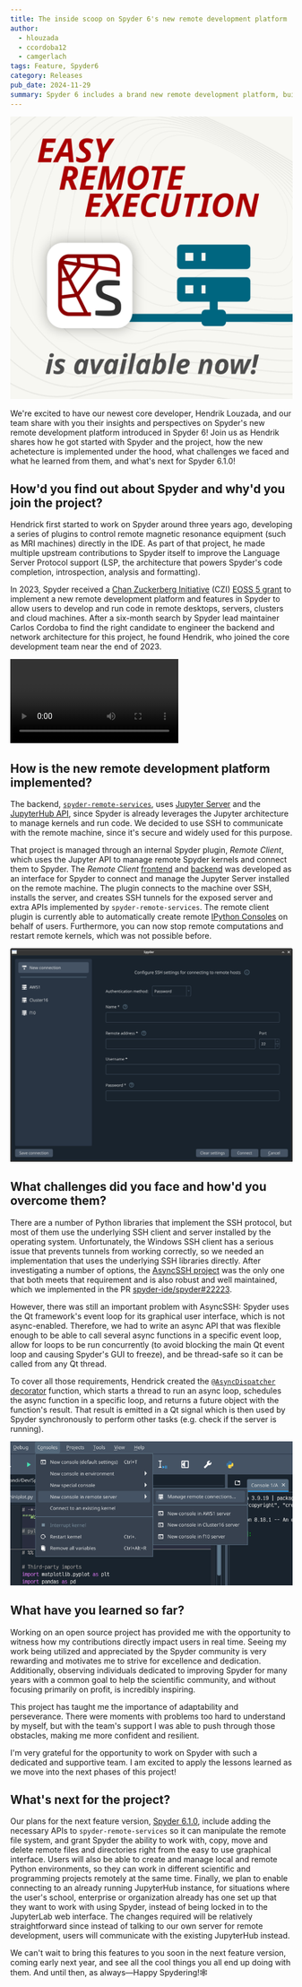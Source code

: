 ```yaml
---
title: The inside scoop on Spyder 6's new remote development platform
author:
  - hlouzada
  - ccordoba12
  - camgerlach
tags: Feature, Spyder6
category: Releases
pub_date: 2024-11-29
summary: Spyder 6 includes a brand new remote development platform, building the foundations for enabling Spyder to easily leverage the power and data of remote desktops, servers, clusters and the cloud from anywhere! Hendrik Louzada, the lead developer behind this new backend, shares the details on how it all works, how he implemented it and his experiences doing so, and what's next for remote development in Spyder 6.1!
---
```


![Graphic with the Spyder icon connected to a network, with the words Easy Remote Execution is available now](hero.svg)

We're excited to have our newest core developer, Hendrik Louzada, and our team share with you their insights and perspectives on Spyder's new remote development platform introduced in Spyder 6!
Join us as Hendrik shares how he got started with Spyder and the project, how the new achetecture is implemented under the hood, what challenges we faced and what he learned from them, and what's next for Spyder 6.1.0!


## How'd you find out about Spyder and why'd you join the project?

Hendrick first started to work on Spyder around three years ago, developing a series of plugins to control remote magnetic resonance equipment (such as MRI machines) directly in the IDE.
As part of that project, he made multiple upstream contributions to Spyder itself to improve the Language Server Protocol support (LSP, the architecture that powers Spyder's code completion, introspection, analysis and formatting).

In 2023, Spyder received a [Chan Zuckerberg Initiative](https://chanzuckerberg.com/) (CZI) [EOSS 5 grant](https://chanzuckerberg.com/eoss/proposals/enhancing-spyder-ide-remote-support-for-scientific-research-in-python/) to implement a new remote development platform and features in Spyder to allow users to develop and run code in remote desktops, servers, clusters and cloud machines.
After a six-month search by Spyder lead maintainer Carlos Cordoba to find the right candidate to engineer the backend and network architecture for this project, he found Hendrik, who joined the core development team near the end of 2023.


![Demo of opening a new remote kernel via the Consoles menu](remote-console-demo.mp4)

## How is the new remote development platform implemented?

The backend, [`spyder-remote-services`](https://github.com/spyder-ide/spyder-remote-services), uses [Jupyter Server](https://jupyter-server.readthedocs.io/) and the [JupyterHub API](https://jupyterhub.readthedocs.io/en/stable/reference/rest-api.html), since Spyder is already leverages the Jupyter architecture to manage kernels and run code.
We decided to use SSH to communicate with the remote machine, since it's secure and widely used for this purpose.

That project is managed through an internal Spyder plugin, *Remote Client*, which uses the Jupyter API to manage remote Spyder kernels and connect them to Spyder.
The *Remote Client* [frontend](https://github.com/spyder-ide/spyder/pull/22079) and [backend](https://github.com/spyder-ide/spyder/pull/21757) was developed as an interface for Spyder to connect and manage the Jupyter Server installed on the remote machine.
The plugin connects to the machine over SSH, installs the server, and creates SSH tunnels for the exposed server and extra APIs implemented by `spyder-remote-services`.
The remote client plugin is currently able to automatically create remote [IPython Consoles](https://docs.spyder-ide.org/current/panes/ipythonconsole.html) on behalf of users.
Furthermore, you can now stop remote computations and restart remote kernels, which was not possible before.


![New remote connection manager dialog in Spyder listing the configurable settings for a new remote host](remote-connection-manager-new.png)

## What challenges did you face and how'd you overcome them?

There are a number of Python libraries that implement the SSH protocol, but most of them use the underlying SSH client and server installed by the operating system.
Unfortunately, the Windows SSH client has a serious issue that prevents tunnels from working correctly, so we needed an implementation that uses the underlying SSH libraries directly.
After investigating a number of options, the [AsyncSSH project](https://github.com/ronf/asyncssh) was the only one that both meets that requirement and is also robust and well maintained, which we implemented in the PR [spyder-ide/spyder#22223](https://github.com/spyder-ide/spyder/pull/22223).

However, there was still an important problem with AsyncSSH: Spyder uses the Qt framework's event loop for its graphical user interface, which is not async-enabled.
Therefore, we had to write an async API that was flexible enough to be able to call several async functions in a specific event loop, allow for loops to be run concurrently (to avoid blocking the main Qt event loop and causing Spyder's GUI to freeze), and be thread-safe so it can be called from any Qt thread.

To cover all those requirements, Hendrick created the [`@AsyncDispatcher` decorator](https://github.com/spyder-ide/spyder/blob/v6.0.0/spyder/api/asyncdispatcher.py#L39) function, which starts a thread to run an async loop, schedules the async function in a specific loop, and returns a future object with the function's result.
That result is emitted in a Qt signal which is then used by Spyder synchronously to perform other tasks (e.g. check if the server is running).


![Spyder consoles menu listing remote as well as local Python environments to open](remote-console-menu.png)

## What have you learned so far?

Working on an open source project has provided me with the opportunity to witness how my contributions directly impact users in real time.
Seeing my work being utilized and appreciated by the Spyder community is very rewarding and motivates me to strive for excellence and dedication.
Additionally, observing individuals dedicated to improving Spyder for many years with a common goal to help the scientific community, and without focusing primarily on profit, is incredibly inspiring.

This project has taught me the importance of adaptability and perseverance.
There were moments with problems too hard to understand by myself, but with the team's support I was able to push through those obstacles, making me more confident and resilient.

I'm very grateful for the opportunity to work on Spyder with such a dedicated and supportive team.
I am excited to apply the lessons learned as we move into the next phases of this project!


## What's next for the project?

Our plans for the next feature version, [Spyder 6.1.0](https://github.com/spyder-ide/spyder/milestone/134), include adding the necessary APIs to `spyder-remote-services` so it can manipulate the remote file system, and grant Spyder the ability to work with, copy, move and delete remote files and directories right from the easy to use graphical interface.
Users will also be able to create and manage local and remote Python environments, so they can work in different scientific and programming projects remotely at the same time.
Finally, we plan to enable connecting to an already running JupyterHub instance, for situations where the user's school, enterprise or organization already has one set up that they want to work with using Spyder, instead of being locked in to the JupyterLab web interface.
The changes required will be relatively straightforward since instead of talking to our own server for remote development, users will communicate with the existing JupyterHub instead.

We can't wait to bring this features to you soon in the next feature version, coming early next year, and see all the cool things you all end up doing with them.
And until then, as always—Happy Spydering!🕸️
